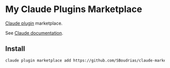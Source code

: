 # My Claude Plugins Marketplace

[Claude plugin](https://www.anthropic.com/news/claude-code-plugins) marketplace.

See [Claude documentation](https://docs.claude.com/en/docs/claude-code/plugin-marketplaces).

## Install

```sh
claude plugin marketplace add https://github.com/SBoudrias/claude-marketplace
```

